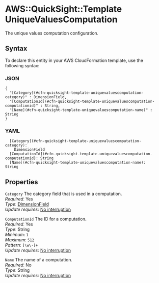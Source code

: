 # AWS::QuickSight::Template UniqueValuesComputation<a name="aws-properties-quicksight-template-uniquevaluescomputation"></a>

The unique values computation configuration\.

## Syntax<a name="aws-properties-quicksight-template-uniquevaluescomputation-syntax"></a>

To declare this entity in your AWS CloudFormation template, use the following syntax:

### JSON<a name="aws-properties-quicksight-template-uniquevaluescomputation-syntax.json"></a>

```
{
  "[Category](#cfn-quicksight-template-uniquevaluescomputation-category)" : DimensionField,
  "[ComputationId](#cfn-quicksight-template-uniquevaluescomputation-computationid)" : String,
  "[Name](#cfn-quicksight-template-uniquevaluescomputation-name)" : String
}
```

### YAML<a name="aws-properties-quicksight-template-uniquevaluescomputation-syntax.yaml"></a>

```
  [Category](#cfn-quicksight-template-uniquevaluescomputation-category):
    DimensionField
  [ComputationId](#cfn-quicksight-template-uniquevaluescomputation-computationid): String
  [Name](#cfn-quicksight-template-uniquevaluescomputation-name): String
```

## Properties<a name="aws-properties-quicksight-template-uniquevaluescomputation-properties"></a>

`Category` <a name="cfn-quicksight-template-uniquevaluescomputation-category"></a>
The category field that is used in a computation\.  
_Required_: Yes  
_Type_: [DimensionField](aws-properties-quicksight-template-dimensionfield.md)  
_Update requires_: [No interruption](https://docs.aws.amazon.com/AWSCloudFormation/latest/UserGuide/using-cfn-updating-stacks-update-behaviors.html#update-no-interrupt)

`ComputationId` <a name="cfn-quicksight-template-uniquevaluescomputation-computationid"></a>
The ID for a computation\.  
_Required_: Yes  
_Type_: String  
_Minimum_: `1`  
_Maximum_: `512`  
_Pattern_: `[\w\-]+`  
_Update requires_: [No interruption](https://docs.aws.amazon.com/AWSCloudFormation/latest/UserGuide/using-cfn-updating-stacks-update-behaviors.html#update-no-interrupt)

`Name` <a name="cfn-quicksight-template-uniquevaluescomputation-name"></a>
The name of a computation\.  
_Required_: No  
_Type_: String  
_Update requires_: [No interruption](https://docs.aws.amazon.com/AWSCloudFormation/latest/UserGuide/using-cfn-updating-stacks-update-behaviors.html#update-no-interrupt)
